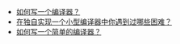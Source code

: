

- [如何写一个编译器？](https://www.zhihu.com/question/446988424)
- [在独自实现一个小型编译器中你遇到过哪些困难？](https://www.zhihu.com/question/53110320)
- [如何写一个简单的编译器？](https://www.zhihu.com/question/36756224)